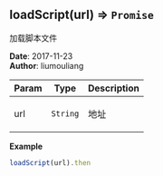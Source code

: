 ## loadScript(url) ⇒ <code>Promise</code>
<p>加载脚本文件</p>

**Date**: 2017-11-23  
**Author**: liumouliang  

| Param | Type | Description |
| --- | --- | --- |
| url | <code>String</code> | <p>地址</p> |

**Example**  
```javascript
loadScript(url).then
```
